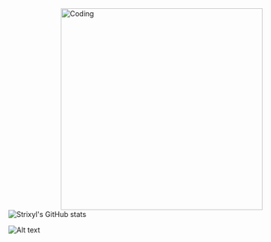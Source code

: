 
  <img align="right" alt="Coding" width="400" src="https://media1.tenor.com/m/ue7Q8JmP_0MAAAAd/oiia-oiiaoiia.gif">


![Strixyl's GitHub stats](https://github-readme-stats.vercel.app/api?username=Strixyl&show_icons=true&theme=dark)


![Alt text](https://spotify-recently-played-readme.vercel.app/api?user=qkoi3o0oqybzwf6ja5hvtzw5m)

  
<!--
**Strixyl/Strixyl** is a ✨ _special_ ✨ repository because its `README.md` (this file) appears on your GitHub profile.

Here are some ideas to get you started:


- 🌱 Currently learning Data Science...

-->
